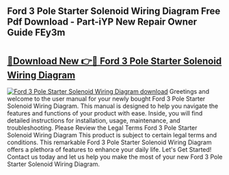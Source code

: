 ## Ford 3 Pole Starter Solenoid Wiring Diagram Free Pdf Download - Part-iYP New Repair Owner Guide FEy3m

# <h2><a href="http://dfoj8tf.blite.top/?on=Ford+3+Pole+Starter+Solenoid+Wiring+Diagram">🔗Download New 👉🔴 Ford 3 Pole Starter Solenoid Wiring Diagram</a></h2>

[![Ford 3 Pole Starter Solenoid Wiring Diagram download](https://i.imgur.com/lujVjoI.png)](http://dfoj8tf.blite.top/?on=Ford+3+Pole+Starter+Solenoid+Wiring+Diagram)
Greetings and welcome to the user manual for your newly bought Ford 3 Pole Starter Solenoid Wiring Diagram. This manual is designed to help you navigate the features and functions of your product with ease. Inside, you will find detailed instructions for installation, usage, maintenance, and troubleshooting. Please Review the Legal Terms Ford 3 Pole Starter Solenoid Wiring Diagram This product is subject to certain legal terms and conditions. This remarkable Ford 3 Pole Starter Solenoid Wiring Diagram offers a plethora of features to enhance your daily life. Let's Get Started! Contact us today and let us help you make the most of your new Ford 3 Pole Starter Solenoid Wiring Diagram.
